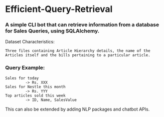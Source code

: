 # Efficient-Query-Retrieval

### A simple CLI bot that can retrieve information from a database for Sales Queries, using SQLAlchemy.

Dataset Characteristics:

    Three files containing Article Hierarchy details, the name of the Articles itself and the bills pertaining to a particular article.
    
### Query Example:
    Sales for today
             -> Rs. XXX
    Sales for Nestle this month
             -> Rs. YYY
    Top articles sold this week
             -> ID, Name, SalesValue

This can also be extended by adding NLP packages and chatbot APIs.
